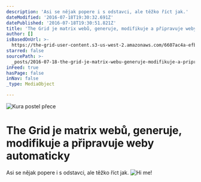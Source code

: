 ```yaml
---
description: 'Asi se nějak popere i s odstavci, ale těžko říct jak.'
dateModified: '2016-07-18T19:30:32.691Z'
datePublished: '2016-07-18T19:30:51.821Z'
title: 'The Grid je matrix webů, generuje, modifikuje a připravuje weby automaticky'
author: []
isBasedOnUrl: >-
  https://the-grid-user-content.s3-us-west-2.amazonaws.com/6607ac4a-efb1-4ca4-b0ba-bef24c1d8fbf.jpg
starred: false
sourcePath: >-
  _posts/2016-07-18-the-grid-je-matrix-webu-generuje-modifikuje-a-pripravuje-w.md
inFeed: true
hasPage: false
inNav: false
_type: MediaObject

---
```

![Kura postel přece](https://the-grid-user-content.s3-us-west-2.amazonaws.com/6607ac4a-efb1-4ca4-b0ba-bef24c1d8fbf.jpg)

# The Grid je matrix webů, generuje, modifikuje a připravuje weby automaticky

Asi se nějak popere i s odstavci, ale těžko říct jak.
![Hi me!](https://the-grid-user-content.s3-us-west-2.amazonaws.com/40c8a0a0-5e7e-418c-8db1-b8a219b6a8aa.jpg)
